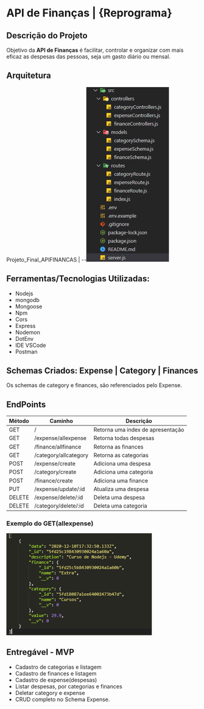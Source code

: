 # API de Finanças | {Reprograma}

## Descrição do Projeto
Objetivo da **API de Finanças** é facilitar, controlar e organizar com mais eficaz as despesas das pessoas,
seja um gasto diário ou mensal.

## Arquitetura
Projeto_Final_APIFINANCAS
|
\--![Alt](https://github.com/andreianet/projeto_final_apifinancas/blob/master/img/arquitetura.png)


## Ferramentas/Tecnologias Utilizadas:

* Nodejs
* mongodb
* Mongoose
* Npm
* Cors
* Express
* Nodemon
* DotEnv
* IDE VSCode
* Postman

## Schemas Criados: Expense | Category | Finances 
Os schemas de category e finances, são referenciados pelo Expense.

## EndPoints

Método  |  Caminho               |  Descrição                             | 
--------|------------------------|----------------------------------------|
GET     |      /                 |  Retorna uma index de apresentação     |
GET     | /expense/allexpense    |  Retorna todas despesas                |
GET     | /finance/allfinance    |  Retorna as finances                   |
GET     | /category/allcategory  |  Retorna as categorias                 |
POST    | /expense/create        |  Adiciona uma despesa                  |
POST    | /category/create       |  Adiciona uma categoria                |
POST    | /finance/create        |  Adiciona uma finance                  |
PUT     | /expense/update/:id    |  Atualiza uma despesa                  |
DELETE  | /expense/delete/:id    |  Deleta uma despesa                    |
DELETE  | /category/delete/:id   |  Deleta uma categoria                  |

### Exemplo do GET(allexpense)

![Alt](https://github.com/andreianet/projeto_final_apifinancas/blob/master/img/exemplo_allexpense.png)


## Entregável - MVP
* Cadastro de categorias e listagem
* Cadastro de finances e listagem
* Cadastro de expense(despesas)
* Listar despesas, por categorias e finances
* Deletar category e expense
* CRUD completo no Schema Expense.












